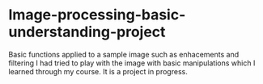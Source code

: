 # Image-processing-basic-understanding-project
Basic functions applied to a sample image such as enhacements and filtering 
I had tried to play with the image with basic manipulations which I learned through my course. It is a project in progress.
